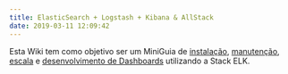 ```yaml
---
title: ElasticSearch + Logstash + Kibana & AllStack
date: 2019-03-11 12:09:42
---
```

Esta Wiki tem como objetivo ser um MiniGuia de [instalação](/wiki/instalacao), [manutenção](/wiki/manutencao), [escala](/wiki/escala) e [desenvolvimento de Dashboards](/wiki/desenvolvimento) utilizando a Stack ELK.
